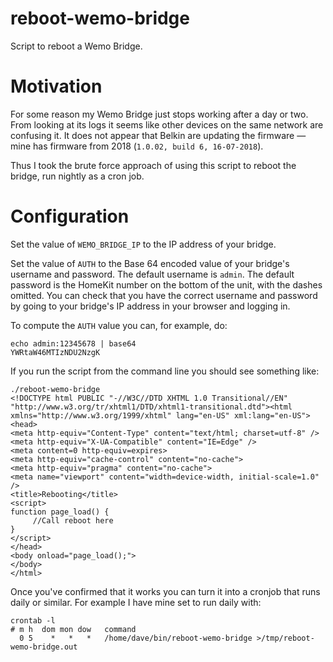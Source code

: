 # reboot-wemo-bridge
Script to reboot a Wemo Bridge.

# Motivation
For some reason my Wemo Bridge just stops working after a day or two. From looking at its logs it seems like other devices on the same network are confusing it. It does not appear that Belkin are updating the firmware — mine has firmware from 2018 (`1.0.02, build 6, 16-07-2018`).

Thus I took the brute force approach of using this script to reboot the bridge, run nightly as a cron job.

# Configuration
Set the value of `WEMO_BRIDGE_IP` to the IP address of your bridge.

Set the value of `AUTH` to the Base 64 encoded value of your bridge's username and password. The default username is `admin`. The default password is the HomeKit number on the bottom of the unit, with the dashes omitted. You can check that you have the correct username and password by going to your bridge's IP address in your browser and logging in.

To compute the `AUTH` value you can, for example, do:

```
echo admin:12345678 | base64
YWRtaW46MTIzNDU2NzgK
```

If you run the script from the command line you should see something like:

```
./reboot-wemo-bridge 
<!DOCTYPE html PUBLIC "-//W3C//DTD XHTML 1.0 Transitional//EN" "http://www.w3.org/tr/xhtml1/DTD/xhtml1-transitional.dtd"><html xmlns="http://www.w3.org/1999/xhtml" lang="en-US" xml:lang="en-US">
<head>
<meta http-equiv="Content-Type" content="text/html; charset=utf-8" />
<meta http-equiv="X-UA-Compatible" content="IE=Edge" />
<meta content=0 http-equiv=expires>
<meta http-equiv="cache-control" content="no-cache">
<meta http-equiv="pragma" content="no-cache">
<meta name="viewport" content="width=device-width, initial-scale=1.0" />
<title>Rebooting</title>
<script>
function page_load() {
	 //Call reboot here
}
</script>
</head>
<body onload="page_load();">
</body>
</html>
```

Once you've confirmed that it works you can turn it into a cronjob that runs daily or similar. For example I have mine set to run daily with:

```
crontab -l
# m h  dom mon dow   command
  0 5    *   *   *   /home/dave/bin/reboot-wemo-bridge >/tmp/reboot-wemo-bridge.out
  ```
